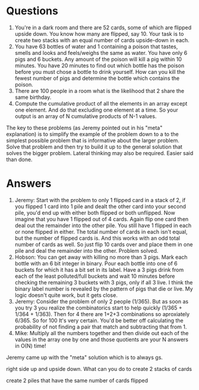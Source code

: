 # Questions

1. You're in a dark room and there are 52 cards, some of which are flipped upside down. You know how many are flipped, say 10. Your task is to create two stacks with an equal number of cards upside-down in each.
2. You have 63 bottles of water and 1 containing a poison that tastes, smells and looks and feels/weighs the same as water. You have only 6 pigs and 6 buckets. Any amount of the poison will kill a pig within 10 minutes. You have 20 minutes to find out which bottle has the poison before you must chose a bottle to drink yourself. How can you kill the fewest number of pigs and determine the bottle which contains the poison.
3. There are 100 people in a room what is the likelihood that 2 share the same birthday.
4. Compute the cumulative product of all the elements in an array except one element. And do that excluding one element at a time. So your output is an array of N cumulative products of N-1 values.

The key to these problems (as Jeremy pointed out in his "meta" explanation) is to simplify the example of the problem down to a to the simplest possible problem that is informative about the larger problem. Solve that problem and then try to build it up to the general solution that solves the bigger problem. Lateral thinking may also be required. Easier said than done.

# Answers

1. Jeremy: Start with the problem to only 1 flipped card in a stack of 2, if you flipped 1 card into 1 pile and dealt the other card into your second pile, you'd end up with either both flipped or both unflipped. Now imagine that you have 1 flipped out of 4 cards. Again flip one card then deal out the remainder into the other pile. You still have 1 flipped in each or none flipped in either.  The total number of cards in each isn't equal, but the number of flipped cards is. And this works with an odd total number of cards as well. So just flip 10 cards over and place them in one pile and deal the remainder into the other. Problem solved.
2. Hobson: You can get away with killing no more than 3 pigs. Mark each bottle with an 6 bit integer in binary. Pour each bottle into one of 6 buckets for which it has a bit set in its label. Have a 3 pigs drink from each of the least polluted/full buckets and wait 10 minutes before checking the remaining 3 buckets with 3 pigs, only if all 3 live. I think the binary label number is revealed by the pattern of pigs that die or live. My logic doesn't quite work, but it gets close.
3. Jeremy: Consider the problem of only 2 people (1/365). But as soon as you try 3 you realize the combinatorics start to help quickly (1/365 + 1/364 + 1/363). Then for 4 there are 1+2+3 combinations so aproxiately 6/365. So for 100 It's very certain. You'd be better off calculating the probability of not finding a pair that match and subtracting that from 1.
4. Mike: Multiply all the numbers together and then divide out each of the values in the array one by one and those quotients are your N answers in O(N) time!

Jeremy came up with the "meta" solution which is to always gs.




right side up and upside down.
What can you do to create 2 stacks of cards

create 2 piles that have the same number of cards flipped
